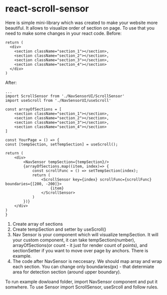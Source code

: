 # react-scroll-sensor
Here is simple mini-library which was created to make your website more beautiful. It allows to visualize order of section on page.
To use that you need to make some changes in your react code.
Before:

    return (
      <div>
        <section className="section_1"></section>,
        <section className="section_2"></section>,
        <section className="section_3"></section>,
        <section className="section_4"></section>
      </div>
    )

After:

    ...
    import ScrollSensor from './NavSensorUI/ScrollSensor'
    import useScroll from './NavSensorUI/useScroll'

    const arrayOfSections = [
        <section className="section_1"></section>,
        <section className="section_2"></section>,
        <section className="section_3"></section>,
        <section className="section_4"></section>
    ]

    const YourPage = () => {
    const [tempSection, setTempSection] = useScroll();
    
    return (
        <div>
            <NavSensor tempSection={tempSection}/>
            {arrayOfSections.map((item, index)=> {
                const scrollFunc = () => setTempSection(index);
                return (
                    <ScrollSensor key={index} scrollFunc={scrollFunc} boundaries={[200, -200]}>
                        {item}
                    </ScrollSensor>
                )
            })}
        </div>
    )
    }

1. Create array of sections
2. Create tempSection and setter by useScroll()
3. Nav Sensor is your component which will visualize tempSection. It will your custom component, it can take tempSection(number), arrayOfSections(or count - 
it just for render count of points), and sectionSetter if you want to move over page by anchors. There is example.
4. The code after NavSensor is neccesary. We should map array and wrap each section. You can change only boundaries(px) - that determiate area for detection section (around
 upper boundary).
 
To run example dowloand folder, import NavSensor component and put it somwhere.
To use Sensor import ScrollSensor, useSrcoll and follow rules.
